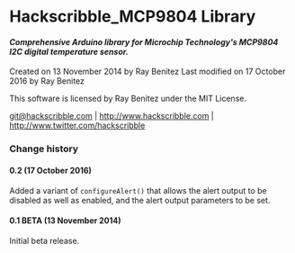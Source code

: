 Hackscribble_MCP9804 Library
============================

#### *Comprehensive Arduino library for Microchip Technology's MCP9804 I2C digital temperature sensor.*

  
Created on 13 November 2014 by Ray Benitez 
Last modified on 17 October 2016 by Ray Benitez
  
This software is licensed by Ray Benitez under the MIT License.
	
git@hackscribble.com | http://www.hackscribble.com | http://www.twitter.com/hackscribble


 

### Change history

#### 0.2 (17 October 2016)

Added a variant of `configureAlert()` that allows the alert output to be disabled as well as enabled, and the alert output parameters to be set.

#### 0.1 BETA (13 November 2014)

Initial beta release.
